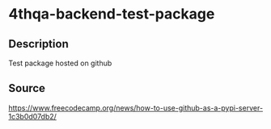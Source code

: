 # 4thqa-backend-test-package

## Description
Test package hosted on github

## Source
https://www.freecodecamp.org/news/how-to-use-github-as-a-pypi-server-1c3b0d07db2/